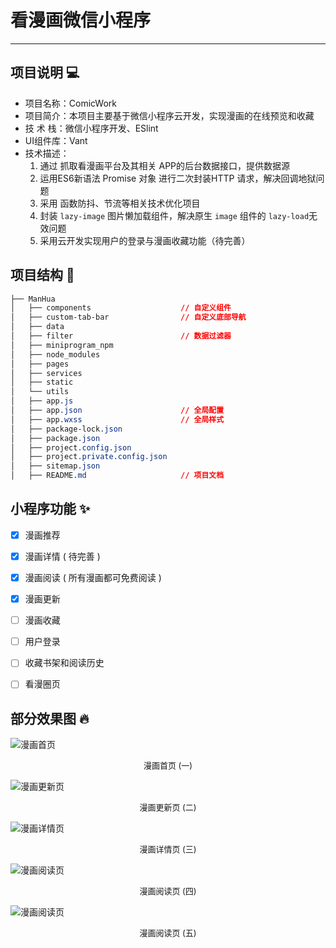 # 看漫画微信小程序

***

## 项目说明 💻

- 项目名称：ComicWork
- 项目简介：本项目主要基于微信小程序云开发，实现漫画的在线预览和收藏
- 技 术 栈：微信小程序开发、ESlint
- UI组件库：Vant
- 技术描述：
  1. 通过 抓取看漫画平台及其相关 APP的后台数据接口，提供数据源
  2. 运用ES6新语法 Promise 对象 进行二次封装HTTP 请求，解决回调地狱问题
  3. 采用 函数防抖、节流等相关技术优化项目
  4. 封装  `lazy-image` 图片懒加载组件，解决原生 `image` 组件的 `lazy-load`无效问题
  5. 采用云开发实现用户的登录与漫画收藏功能（待完善）



## 项目结构 🌲

```css
├── ManHua
│   ├── components                    // 自定义组件
│   ├── custom-tab-bar                // 自定义底部导航
│   ├── data
│   ├── filter                        // 数据过滤器
│   ├── miniprogram_npm
│   ├── node_modules
│   ├── pages
│   ├── services
│   ├── static
│   └── utils
│   ├── app.js
│   ├── app.json                      // 全局配置
│   ├── app.wxss                      // 全局样式
│   ├── package-lock.json
│   ├── package.json
│   ├── project.config.json
│   ├── project.private.config.json
│   ├── sitemap.json
│   ├── README.md                     // 项目文档

```



## 小程序功能 ✨

- [x] 漫画推荐
- [x] 漫画详情 ( 待完善 )
- [x] 漫画阅读 ( 所有漫画都可免费阅读 )
- [x] 漫画更新
- [ ] 漫画收藏
- [ ] 用户登录
- [ ] 收藏书架和阅读历史
- [ ] 看漫圈页



## 部分效果图 🔥

![漫画首页](https://gitee.com/shaodong-wu/blog-image/raw/master/2022-03-06/image-20220306021201143.webp)

<p style="font-size: 13px; text-align: center;">漫画首页 (一)</p>



![漫画更新页](https://gitee.com/shaodong-wu/blog-image/raw/master/2022-03-06/image-20220306021041243.webp)

<p style="font-size: 13px; text-align: center;">漫画更新页 (二)</p>



![漫画详情页](https://gitee.com/shaodong-wu/blog-image/raw/master/2022-03-06/image-20220306021325325.webp)

<p style="font-size: 13px; text-align: center;">漫画详情页 (三)</p>



![漫画阅读页](https://gitee.com/shaodong-wu/blog-image/raw/master/2022-03-06/image-20220306021458874.webp)

<p style="font-size: 13px; text-align: center;">漫画阅读页 (四)</p>



![漫画阅读页](https://gitee.com/shaodong-wu/blog-image/raw/master/2022-03-06/image-20220306021654482.webp)

<p style="font-size: 13px; text-align: center;">漫画阅读页 (五)</p>

